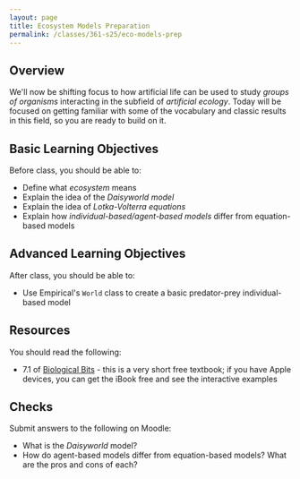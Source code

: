```yaml
---
layout: page
title: Ecosystem Models Preparation
permalink: /classes/361-s25/eco-models-prep
---
```


## Overview
We'll now be shifting focus to how artificial life can be used to study *groups of organisms* interacting in the subfield of *artificial ecology*. 
Today will be focused on getting familiar with some of the vocabulary and classic results in this field, so you are ready to build on it.

## Basic Learning Objectives
Before class, you should be able to:
* Define what *ecosystem* means
* Explain the idea of the *Daisyworld model*
* Explain the idea of *Lotka-Volterra equations*
* Explain how *individual-based/agent-based models* differ from equation-based models

## Advanced Learning Objectives
After class, you should be able to:
* Use Empirical's `World` class to create a basic predator-prey individual-based model

## Resources
You should read the following:
* 7.1 of [Biological Bits](BiologicalBits_PDF_edn1.pdf) - this is a very short free textbook; if you have Apple devices, you can get the iBook free and see the interactive examples

## Checks
Submit answers to the following on Moodle:
* What is the *Daisyworld* model?
* How do agent-based models differ from equation-based models? What are the pros and cons of each?